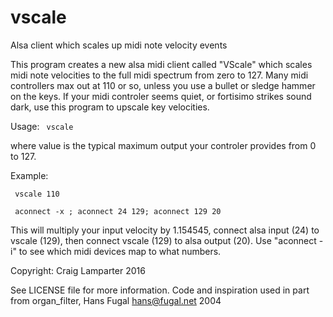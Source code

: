 # vscale

Alsa client which scales up midi note velocity events


   This program creates a new alsa midi client called "VScale"
   which scales midi note velocities to the full midi spectrum from
   zero to 127.  Many midi controllers max out at 110 or so,
   unless you use a bullet or sledge hammer on the keys.  If
   your midi controler seems quiet, or fortisimo strikes sound
   dark, use this program to upscale key velocities.

Usage:
<code>   vscale <value></code>

   where value is the typical maximum output your controler
   provides from 0 to 127.

Example:

<code>   vscale 110 </code>

<code>   aconnect -x ; aconnect 24 129; aconnect 129 20 </code>

   This will multiply your input velocity by 1.154545,
   connect alsa input (24) to vscale (129), then connect
   vscale (129) to alsa output (20).   Use "aconnect -i"
   to see which midi devices map to what numbers.

Copyright:
   Craig Lamparter 2016 

   See LICENSE file for more information.
   Code and inspiration used in part from organ_filter,
                    Hans Fugal <hans@fugal.net>  2004

